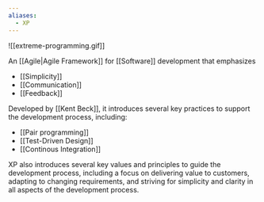 ```yaml
---
aliases:
  - XP
---
```

![[extreme-programming.gif]]

An [[Agile|Agile Framework]] for [[Software]] development that emphasizes

- [[Simplicity]]
- [[Communication]]
- [[Feedback]]

Developed by [[Kent Beck]], it introduces several key practices to support the development process, including:

- [[Pair programming]]
- [[Test-Driven Design]]
- [[Continous Integration]]

XP also introduces several key values and principles to guide the development process, including a focus on delivering value to customers, adapting to changing requirements, and striving for simplicity and clarity in all aspects of the development process.